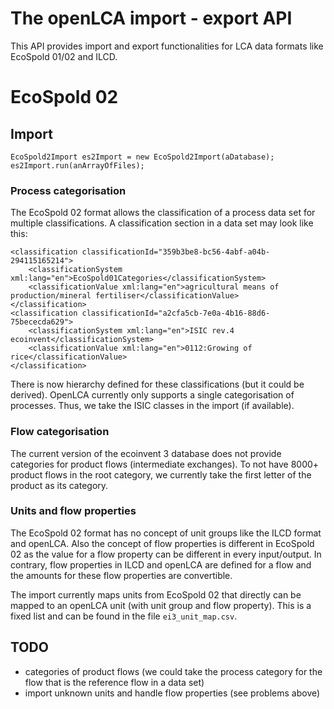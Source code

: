 The openLCA import - export API
===============================
This API provides import and export functionalities for LCA data formats like
EcoSpold 01/02 and ILCD. 

EcoSpold 02
===========

## Import


	EcoSpold2Import es2Import = new EcoSpold2Import(aDatabase);
	es2Import.run(anArrayOfFiles);	
	

### Process categorisation

The EcoSpold 02 format allows the classification of a process data set for 
multiple classifications. A classification section in a data set may look like 
this:

	<classification classificationId="359b3be8-bc56-4abf-a04b-294115165214">
		<classificationSystem xml:lang="en">EcoSpold01Categories</classificationSystem>
	 	<classificationValue xml:lang="en">agricultural means of production/mineral fertiliser</classificationValue>
	</classification>
	<classification classificationId="a2cfa5cb-7e0a-4b16-88d6-75bececda629">
		<classificationSystem xml:lang="en">ISIC rev.4 ecoinvent</classificationSystem>
		<classificationValue xml:lang="en">0112:Growing of rice</classificationValue>
	</classification>
	
There is now hierarchy defined for these classifications (but it could be 
derived). OpenLCA currently only supports a single categorisation of processes.
Thus, we take the ISIC classes in the import (if available).


### Flow categorisation

The current version of the ecoinvent 3 database does not provide categories for
product flows (intermediate exchanges). To not have 8000+ product flows in the
root category, we currently take the first letter of the product as its 
category.


### Units and flow properties

The EcoSpold 02 format has no concept of unit groups like the ILCD format and 
openLCA. Also the concept of flow properties is different in EcoSpold 02 as 
the value for a flow property can be different in every input/output. In
contrary, flow properties in ILCD and openLCA are defined for a flow and 
the amounts for these flow properties are convertible. 

The import currently maps units from EcoSpold 02 that directly can be mapped to 
an openLCA unit (with unit group and flow property). This is a fixed list and
can be found in the file `ei3_unit_map.csv`. 

TODO
----
* categories of product flows (we could take the process category for the 
  flow that is the reference flow in a data set)
* import unknown units and handle flow properties (see problems above)

 
 